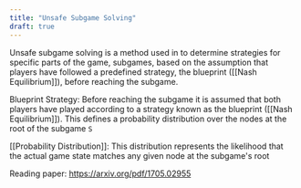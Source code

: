 ```yaml
---
title: "Unsafe Subgame Solving"
draft: true
---
```


Unsafe subgame solving is a method used in to determine strategies for specific parts of the game, subgames, based on the assumption that players have followed a predefined strategy, the blueprint ([[Nash Equilibrium]]), before reaching the subgame.

Blueprint Strategy: Before reaching the subgame it is assumed that both players have played according to a strategy known as the blueprint ([[Nash Equilibrium]]). This defines a probability distribution over the nodes at the root of the subgame `S`

[[Probability Distribution]]: This distribution represents the likelihood that the actual game state matches any given node at the subgame's root

Reading paper: https://arxiv.org/pdf/1705.02955
